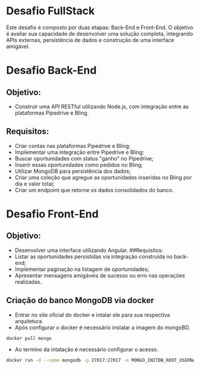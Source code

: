 # Desafio FullStack
Este desafio é composto por duas etapas: Back-End e Front-End. O objetivo é
avaliar sua capacidade de desenvolver uma solução completa, integrando APIs
externas, persistência de dados e construção de uma interface amigável.
# Desafio Back-End
## Objetivo:
- Construir uma API RESTful utilizando Node.js, com integração entre as
plataformas Pipedrive e Bling.
## Requisitos:
- Criar contas nas plataformas Pipedrive e Bling;
- Implementar uma integração entre Pipedrive e Bling:
- Buscar oportunidades com status "ganho" no Pipedrive;
- Inserir essas oportunidades como pedidos no Bling;
- Utilizar MongoDB para persistência dos dados;
- Criar uma coleção que agregue as oportunidades inseridas no Bling por dia
e valor total;
- Criar um endpoint que retorne os dados consolidados do banco.
# Desafio Front-End
## Objetivo:
- Desenvolver uma interface utilizando Angular.
##Requisitos:
- Listar as oportunidades persistidas via integração construída no back-end;
- Implementar paginação na listagem de oportunidades;
- Apresentar mensagens amigáveis de sucesso ou erro nas operações
realizadas.

## Criação do banco MongoDB via docker

- Entrar no site oficial do docker e intalar ele para sua respectiva arquitetura.
- Após configurar o docker é necessário instalar a imagem do mongoBD.
```bash
docker pull mongo
```
- Ao termino da intalação é necessário configurar o acesso.
```bash
docker run -d --name mongodb -p 27017:27017 -e MONGO_INITDB_ROOT_USERNAME=[nome_usuario] -e MONGO_INITDB_ROOT_PASSWORD=[senha] mongo
```

